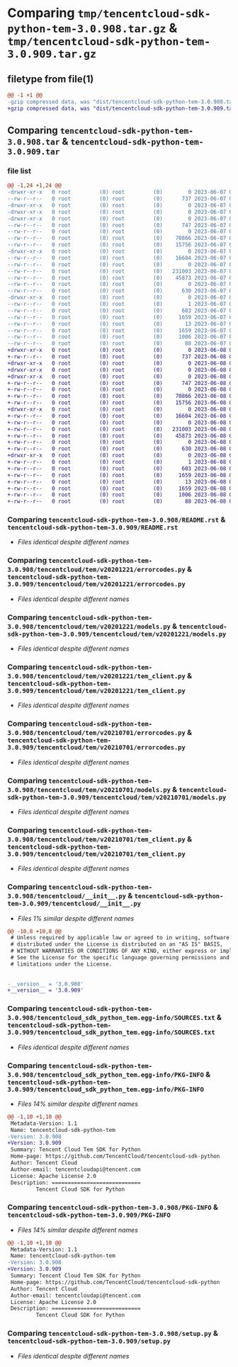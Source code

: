 # Comparing `tmp/tencentcloud-sdk-python-tem-3.0.908.tar.gz` & `tmp/tencentcloud-sdk-python-tem-3.0.909.tar.gz`

## filetype from file(1)

```diff
@@ -1 +1 @@
-gzip compressed data, was "dist/tencentcloud-sdk-python-tem-3.0.908.tar", last modified: Wed Jun  7 00:33:48 2023, max compression
+gzip compressed data, was "dist/tencentcloud-sdk-python-tem-3.0.909.tar", last modified: Thu Jun  8 00:34:43 2023, max compression
```

## Comparing `tencentcloud-sdk-python-tem-3.0.908.tar` & `tencentcloud-sdk-python-tem-3.0.909.tar`

### file list

```diff
@@ -1,24 +1,24 @@
-drwxr-xr-x   0 root         (0) root         (0)        0 2023-06-07 00:33:48.000000 tencentcloud-sdk-python-tem-3.0.908/
--rw-r--r--   0 root         (0) root         (0)      737 2023-06-07 00:33:48.000000 tencentcloud-sdk-python-tem-3.0.908/README.rst
-drwxr-xr-x   0 root         (0) root         (0)        0 2023-06-07 00:33:48.000000 tencentcloud-sdk-python-tem-3.0.908/tencentcloud/
-drwxr-xr-x   0 root         (0) root         (0)        0 2023-06-07 00:33:48.000000 tencentcloud-sdk-python-tem-3.0.908/tencentcloud/tem/
-drwxr-xr-x   0 root         (0) root         (0)        0 2023-06-07 00:33:48.000000 tencentcloud-sdk-python-tem-3.0.908/tencentcloud/tem/v20201221/
--rw-r--r--   0 root         (0) root         (0)      747 2023-06-07 00:33:48.000000 tencentcloud-sdk-python-tem-3.0.908/tencentcloud/tem/v20201221/errorcodes.py
--rw-r--r--   0 root         (0) root         (0)        0 2023-06-07 00:33:48.000000 tencentcloud-sdk-python-tem-3.0.908/tencentcloud/tem/v20201221/__init__.py
--rw-r--r--   0 root         (0) root         (0)    70866 2023-06-07 00:33:48.000000 tencentcloud-sdk-python-tem-3.0.908/tencentcloud/tem/v20201221/models.py
--rw-r--r--   0 root         (0) root         (0)    15756 2023-06-07 00:33:48.000000 tencentcloud-sdk-python-tem-3.0.908/tencentcloud/tem/v20201221/tem_client.py
-drwxr-xr-x   0 root         (0) root         (0)        0 2023-06-07 00:33:48.000000 tencentcloud-sdk-python-tem-3.0.908/tencentcloud/tem/v20210701/
--rw-r--r--   0 root         (0) root         (0)    16604 2023-06-07 00:33:48.000000 tencentcloud-sdk-python-tem-3.0.908/tencentcloud/tem/v20210701/errorcodes.py
--rw-r--r--   0 root         (0) root         (0)        0 2023-06-07 00:33:48.000000 tencentcloud-sdk-python-tem-3.0.908/tencentcloud/tem/v20210701/__init__.py
--rw-r--r--   0 root         (0) root         (0)   231003 2023-06-07 00:33:48.000000 tencentcloud-sdk-python-tem-3.0.908/tencentcloud/tem/v20210701/models.py
--rw-r--r--   0 root         (0) root         (0)    45873 2023-06-07 00:33:48.000000 tencentcloud-sdk-python-tem-3.0.908/tencentcloud/tem/v20210701/tem_client.py
--rw-r--r--   0 root         (0) root         (0)        0 2023-06-07 00:33:48.000000 tencentcloud-sdk-python-tem-3.0.908/tencentcloud/tem/__init__.py
--rw-r--r--   0 root         (0) root         (0)      630 2023-06-07 00:33:48.000000 tencentcloud-sdk-python-tem-3.0.908/tencentcloud/__init__.py
-drwxr-xr-x   0 root         (0) root         (0)        0 2023-06-07 00:33:48.000000 tencentcloud-sdk-python-tem-3.0.908/tencentcloud_sdk_python_tem.egg-info/
--rw-r--r--   0 root         (0) root         (0)        1 2023-06-07 00:33:48.000000 tencentcloud-sdk-python-tem-3.0.908/tencentcloud_sdk_python_tem.egg-info/dependency_links.txt
--rw-r--r--   0 root         (0) root         (0)      603 2023-06-07 00:33:48.000000 tencentcloud-sdk-python-tem-3.0.908/tencentcloud_sdk_python_tem.egg-info/SOURCES.txt
--rw-r--r--   0 root         (0) root         (0)     1659 2023-06-07 00:33:48.000000 tencentcloud-sdk-python-tem-3.0.908/tencentcloud_sdk_python_tem.egg-info/PKG-INFO
--rw-r--r--   0 root         (0) root         (0)       13 2023-06-07 00:33:48.000000 tencentcloud-sdk-python-tem-3.0.908/tencentcloud_sdk_python_tem.egg-info/top_level.txt
--rw-r--r--   0 root         (0) root         (0)     1659 2023-06-07 00:33:48.000000 tencentcloud-sdk-python-tem-3.0.908/PKG-INFO
--rw-r--r--   0 root         (0) root         (0)     1006 2023-06-07 00:33:48.000000 tencentcloud-sdk-python-tem-3.0.908/setup.py
--rw-r--r--   0 root         (0) root         (0)       88 2023-06-07 00:33:48.000000 tencentcloud-sdk-python-tem-3.0.908/setup.cfg
+drwxr-xr-x   0 root         (0) root         (0)        0 2023-06-08 00:34:43.000000 tencentcloud-sdk-python-tem-3.0.909/
+-rw-r--r--   0 root         (0) root         (0)      737 2023-06-08 00:34:43.000000 tencentcloud-sdk-python-tem-3.0.909/README.rst
+drwxr-xr-x   0 root         (0) root         (0)        0 2023-06-08 00:34:43.000000 tencentcloud-sdk-python-tem-3.0.909/tencentcloud/
+drwxr-xr-x   0 root         (0) root         (0)        0 2023-06-08 00:34:43.000000 tencentcloud-sdk-python-tem-3.0.909/tencentcloud/tem/
+drwxr-xr-x   0 root         (0) root         (0)        0 2023-06-08 00:34:43.000000 tencentcloud-sdk-python-tem-3.0.909/tencentcloud/tem/v20201221/
+-rw-r--r--   0 root         (0) root         (0)      747 2023-06-08 00:34:43.000000 tencentcloud-sdk-python-tem-3.0.909/tencentcloud/tem/v20201221/errorcodes.py
+-rw-r--r--   0 root         (0) root         (0)        0 2023-06-08 00:34:43.000000 tencentcloud-sdk-python-tem-3.0.909/tencentcloud/tem/v20201221/__init__.py
+-rw-r--r--   0 root         (0) root         (0)    70866 2023-06-08 00:34:43.000000 tencentcloud-sdk-python-tem-3.0.909/tencentcloud/tem/v20201221/models.py
+-rw-r--r--   0 root         (0) root         (0)    15756 2023-06-08 00:34:43.000000 tencentcloud-sdk-python-tem-3.0.909/tencentcloud/tem/v20201221/tem_client.py
+drwxr-xr-x   0 root         (0) root         (0)        0 2023-06-08 00:34:43.000000 tencentcloud-sdk-python-tem-3.0.909/tencentcloud/tem/v20210701/
+-rw-r--r--   0 root         (0) root         (0)    16604 2023-06-08 00:34:43.000000 tencentcloud-sdk-python-tem-3.0.909/tencentcloud/tem/v20210701/errorcodes.py
+-rw-r--r--   0 root         (0) root         (0)        0 2023-06-08 00:34:43.000000 tencentcloud-sdk-python-tem-3.0.909/tencentcloud/tem/v20210701/__init__.py
+-rw-r--r--   0 root         (0) root         (0)   231003 2023-06-08 00:34:43.000000 tencentcloud-sdk-python-tem-3.0.909/tencentcloud/tem/v20210701/models.py
+-rw-r--r--   0 root         (0) root         (0)    45873 2023-06-08 00:34:43.000000 tencentcloud-sdk-python-tem-3.0.909/tencentcloud/tem/v20210701/tem_client.py
+-rw-r--r--   0 root         (0) root         (0)        0 2023-06-08 00:34:43.000000 tencentcloud-sdk-python-tem-3.0.909/tencentcloud/tem/__init__.py
+-rw-r--r--   0 root         (0) root         (0)      630 2023-06-08 00:34:43.000000 tencentcloud-sdk-python-tem-3.0.909/tencentcloud/__init__.py
+drwxr-xr-x   0 root         (0) root         (0)        0 2023-06-08 00:34:43.000000 tencentcloud-sdk-python-tem-3.0.909/tencentcloud_sdk_python_tem.egg-info/
+-rw-r--r--   0 root         (0) root         (0)        1 2023-06-08 00:34:43.000000 tencentcloud-sdk-python-tem-3.0.909/tencentcloud_sdk_python_tem.egg-info/dependency_links.txt
+-rw-r--r--   0 root         (0) root         (0)      603 2023-06-08 00:34:43.000000 tencentcloud-sdk-python-tem-3.0.909/tencentcloud_sdk_python_tem.egg-info/SOURCES.txt
+-rw-r--r--   0 root         (0) root         (0)     1659 2023-06-08 00:34:43.000000 tencentcloud-sdk-python-tem-3.0.909/tencentcloud_sdk_python_tem.egg-info/PKG-INFO
+-rw-r--r--   0 root         (0) root         (0)       13 2023-06-08 00:34:43.000000 tencentcloud-sdk-python-tem-3.0.909/tencentcloud_sdk_python_tem.egg-info/top_level.txt
+-rw-r--r--   0 root         (0) root         (0)     1659 2023-06-08 00:34:43.000000 tencentcloud-sdk-python-tem-3.0.909/PKG-INFO
+-rw-r--r--   0 root         (0) root         (0)     1006 2023-06-08 00:34:43.000000 tencentcloud-sdk-python-tem-3.0.909/setup.py
+-rw-r--r--   0 root         (0) root         (0)       88 2023-06-08 00:34:43.000000 tencentcloud-sdk-python-tem-3.0.909/setup.cfg
```

### Comparing `tencentcloud-sdk-python-tem-3.0.908/README.rst` & `tencentcloud-sdk-python-tem-3.0.909/README.rst`

 * *Files identical despite different names*

### Comparing `tencentcloud-sdk-python-tem-3.0.908/tencentcloud/tem/v20201221/errorcodes.py` & `tencentcloud-sdk-python-tem-3.0.909/tencentcloud/tem/v20201221/errorcodes.py`

 * *Files identical despite different names*

### Comparing `tencentcloud-sdk-python-tem-3.0.908/tencentcloud/tem/v20201221/models.py` & `tencentcloud-sdk-python-tem-3.0.909/tencentcloud/tem/v20201221/models.py`

 * *Files identical despite different names*

### Comparing `tencentcloud-sdk-python-tem-3.0.908/tencentcloud/tem/v20201221/tem_client.py` & `tencentcloud-sdk-python-tem-3.0.909/tencentcloud/tem/v20201221/tem_client.py`

 * *Files identical despite different names*

### Comparing `tencentcloud-sdk-python-tem-3.0.908/tencentcloud/tem/v20210701/errorcodes.py` & `tencentcloud-sdk-python-tem-3.0.909/tencentcloud/tem/v20210701/errorcodes.py`

 * *Files identical despite different names*

### Comparing `tencentcloud-sdk-python-tem-3.0.908/tencentcloud/tem/v20210701/models.py` & `tencentcloud-sdk-python-tem-3.0.909/tencentcloud/tem/v20210701/models.py`

 * *Files identical despite different names*

### Comparing `tencentcloud-sdk-python-tem-3.0.908/tencentcloud/tem/v20210701/tem_client.py` & `tencentcloud-sdk-python-tem-3.0.909/tencentcloud/tem/v20210701/tem_client.py`

 * *Files identical despite different names*

### Comparing `tencentcloud-sdk-python-tem-3.0.908/tencentcloud/__init__.py` & `tencentcloud-sdk-python-tem-3.0.909/tencentcloud/__init__.py`

 * *Files 1% similar despite different names*

```diff
@@ -10,8 +10,8 @@
 # Unless required by applicable law or agreed to in writing, software
 # distributed under the License is distributed on an "AS IS" BASIS,
 # WITHOUT WARRANTIES OR CONDITIONS OF ANY KIND, either express or implied.
 # See the License for the specific language governing permissions and
 # limitations under the License.
 
 
-__version__ = '3.0.908'
+__version__ = '3.0.909'
```

### Comparing `tencentcloud-sdk-python-tem-3.0.908/tencentcloud_sdk_python_tem.egg-info/SOURCES.txt` & `tencentcloud-sdk-python-tem-3.0.909/tencentcloud_sdk_python_tem.egg-info/SOURCES.txt`

 * *Files identical despite different names*

### Comparing `tencentcloud-sdk-python-tem-3.0.908/tencentcloud_sdk_python_tem.egg-info/PKG-INFO` & `tencentcloud-sdk-python-tem-3.0.909/tencentcloud_sdk_python_tem.egg-info/PKG-INFO`

 * *Files 14% similar despite different names*

```diff
@@ -1,10 +1,10 @@
 Metadata-Version: 1.1
 Name: tencentcloud-sdk-python-tem
-Version: 3.0.908
+Version: 3.0.909
 Summary: Tencent Cloud Tem SDK for Python
 Home-page: https://github.com/TencentCloud/tencentcloud-sdk-python
 Author: Tencent Cloud
 Author-email: tencentcloudapi@tencent.com
 License: Apache License 2.0
 Description: ============================
         Tencent Cloud SDK for Python
```

### Comparing `tencentcloud-sdk-python-tem-3.0.908/PKG-INFO` & `tencentcloud-sdk-python-tem-3.0.909/PKG-INFO`

 * *Files 14% similar despite different names*

```diff
@@ -1,10 +1,10 @@
 Metadata-Version: 1.1
 Name: tencentcloud-sdk-python-tem
-Version: 3.0.908
+Version: 3.0.909
 Summary: Tencent Cloud Tem SDK for Python
 Home-page: https://github.com/TencentCloud/tencentcloud-sdk-python
 Author: Tencent Cloud
 Author-email: tencentcloudapi@tencent.com
 License: Apache License 2.0
 Description: ============================
         Tencent Cloud SDK for Python
```

### Comparing `tencentcloud-sdk-python-tem-3.0.908/setup.py` & `tencentcloud-sdk-python-tem-3.0.909/setup.py`

 * *Files identical despite different names*

